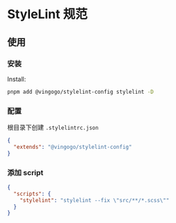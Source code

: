 # StyleLint 规范

## 使用

### 安装

Install:

```bash
pnpm add @vingogo/stylelint-config stylelint -D
```

### 配置

根目录下创建 `.stylelintrc.json`

```json
{
  "extends": "@vingogo/stylelint-config"
}
```

### 添加 script

```json
{
  "scripts": {
    "stylelint": "stylelint --fix \"src/**/*.scss\""
  }
}
```
